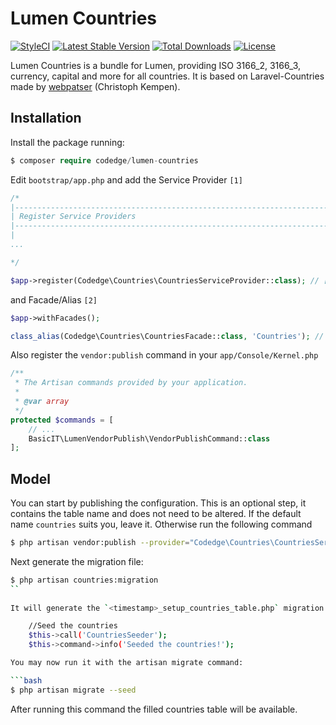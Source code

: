 # Lumen Countries

[![StyleCI](https://styleci.io/repos/68582372/shield)](https://styleci.io/repos/68582372)
[![Latest Stable Version](https://poser.pugx.org/codedge/lumen-countries/v/stable?format=flat-square)](https://packagist.org/packages/codedge/lumen-countries)
[![Total Downloads](https://poser.pugx.org/codedge/lumen-countries/downloads?format=flat-square)](https://packagist.org/packages/codedge/lumen-countries)
[![License](https://poser.pugx.org/codedge/lumen-countries/license?format=flat-square)](https://packagist.org/packages/codedge/lumen-countries)


Lumen Countries is a bundle for Lumen, providing ISO 3166_2, 3166_3, currency, capital and more for all countries. It is based on Laravel-Countries made by [webpatser](https://github.com/webpatser/laravel-countries) (Christoph Kempen).

## Installation

Install the package running:  
```php
$ composer require codedge/lumen-countries
```

Edit `bootstrap/app.php` and add the Service Provider `[1]` 

```php
/*
|--------------------------------------------------------------------------
| Register Service Providers
|--------------------------------------------------------------------------
|
...    

*/

$app->register(Codedge\Countries\CountriesServiceProvider::class); // [1]
``` 

and Facade/Alias `[2]`

```php
$app->withFacades();

class_alias(Codedge\Countries\CountriesFacade::class, 'Countries'); // [2]
```

Also register the `vendor:publish` command in your `app/Console/Kernel.php`

```php
/**
 * The Artisan commands provided by your application.
 *
 * @var array
 */
protected $commands = [
    // ...
    BasicIT\LumenVendorPublish\VendorPublishCommand::class
];
```


## Model

You can start by publishing the configuration. This is an optional step, it contains the table name and does not need to be altered. If the default name `countries` suits you, leave it. Otherwise run the following command

```bash
$ php artisan vendor:publish --provider="Codedge\Countries\CountriesServiceProvider"
```

Next generate the migration file:

```bash
$ php artisan countries:migration
``
    
It will generate the `<timestamp>_setup_countries_table.php` migration and the `CountriesSeeder.php` seeder. To make sure the data is seeded insert the following code in the `seeds/DatabaseSeeder.php`

    //Seed the countries
    $this->call('CountriesSeeder');
    $this->command->info('Seeded the countries!'); 

You may now run it with the artisan migrate command:

```bash
$ php artisan migrate --seed
```
    
After running this command the filled countries table will be available.